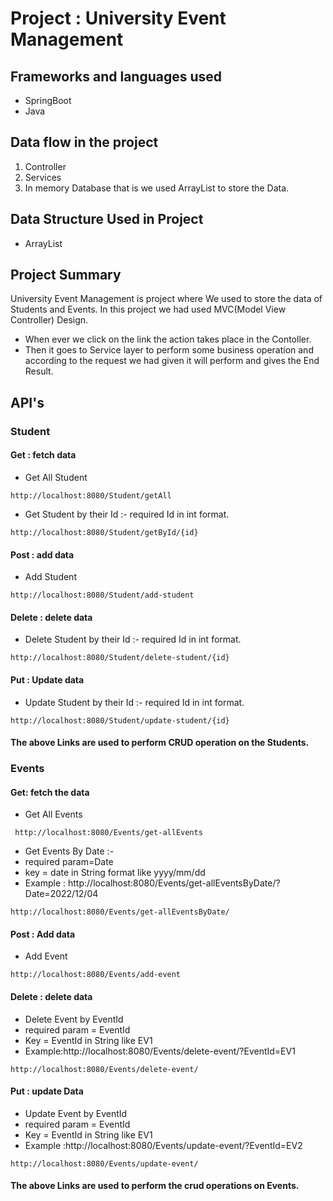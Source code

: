 # Project : University Event Management

## Frameworks and languages used
* SpringBoot
* Java

## Data flow in the project
1. Controller
2. Services
3. In memory Database that is we used ArrayList to store the Data.

## Data Structure Used in Project
* ArrayList
## Project Summary
University Event Management is project where We used to store the data of Students and Events.
In this project we had used MVC(Model View Controller) Design.
* When ever we click on the link the action takes place in the Contoller.
* Then it goes to Service layer to perform some business operation and according to the request we had given it will perform and gives the End Result.

## API's
### Student
#### Get : fetch data
* Get All Student 
```
http://localhost:8080/Student/getAll
```
* Get Student by their Id :- required Id in int format. 
```
http://localhost:8080/Student/getById/{id}
```
#### Post : add data
* Add Student
```
http://localhost:8080/Student/add-student
```
#### Delete : delete data
* Delete Student by their Id :- required Id in int format.
```http
http://localhost:8080/Student/delete-student/{id}
```
#### Put : Update data
* Update Student by their Id :- required Id in int format.
```http
http://localhost:8080/Student/update-student/{id}
```
#### The above Links are used to perform CRUD operation on the Students.

### Events
#### Get: fetch the data
* Get All Events 
```http
 http://localhost:8080/Events/get-allEvents
```
* Get Events By Date :- 
* required param=Date  
* key = date in String format like yyyy/mm/dd
* Example : http://localhost:8080/Events/get-allEventsByDate/?Date=2022/12/04
```http
http://localhost:8080/Events/get-allEventsByDate/
```
#### Post : Add data
* Add Event
```http
http://localhost:8080/Events/add-event
```
#### Delete : delete data
* Delete Event by EventId
* required param = EventId
* Key = EventId in String like EV1
* Example:http://localhost:8080/Events/delete-event/?EventId=EV1
```http
http://localhost:8080/Events/delete-event/
```
#### Put : update Data
* Update Event by EventId
* required param = EventId
* Key = EventId in String like EV1
* Example :http://localhost:8080/Events/update-event/?EventId=EV2
```http
http://localhost:8080/Events/update-event/
```
#### The above Links are used to perform the crud operations on Events.

